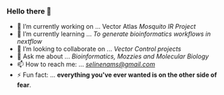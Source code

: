 ### Hello there 👋


- 🔭 I’m currently working on ... Vector Atlas *Mosquito IR Project*
- 🌱 I’m currently learning ... *To generate bioinformatics workflows in nextflow*
- 👯 I’m looking to collaborate on ... *Vector Control projects*
- 💬 Ask me about ... *Bioinformatics, Mozzies and Molecular Biology*
- 📫 How to reach me: ... *selinenams@gmail.com*
- ⚡ Fun fact: ... **everything you've ever wanted is on the other side of fear**.
